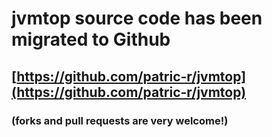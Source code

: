 # jvmtop source code has been migrated to Github #

## [https://github.com/patric-r/jvmtop](https://github.com/patric-r/jvmtop) ##


### (forks and pull requests are very welcome!) ###